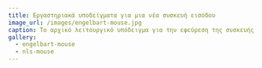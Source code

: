 ```yaml
---
title: Εργαστηριακά υποδείγματα για μια νέα συσκευή εισόδου
image_url: /images/engelbart-mouse.jpg
caption: Το αρχικό λειτουργικό υπόδειγμα για την εφεύρεση της συσκευής εισόδου ποντίκι διευκόλυνε τις πρώτες εργαστηριακές δοκιμές και κυρίως την κατασκευή του κατάλληλου λογισμικού για τα μελλοντικά πειράματα που θα γίνονταν με περισσότερο ώριμες εκδοχές.
gallery:
  - engelbart-mouse
  - nls-mouse
---
```

    
